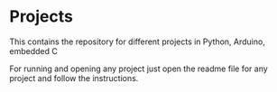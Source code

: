 # Projects
This contains the repository for different projects in Python, Arduino, embedded C

For running and opening any project just open the readme file for any project and follow the instructions.
